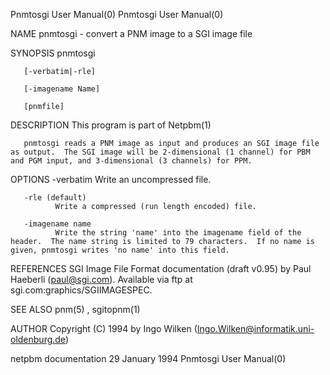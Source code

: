 Pnmtosgi User Manual(0)                                                                                                                                                               Pnmtosgi User Manual(0)



NAME
       pnmtosgi - convert a PNM image to a SGI image file


SYNOPSIS
       pnmtosgi

       [-verbatim|-rle]

       [-imagename Name]

       [pnmfile]


DESCRIPTION
       This program is part of Netpbm(1)

       pnmtosgi reads a PNM image as input and produces an SGI image file as output.  The SGI image will be 2-dimensional (1 channel) for PBM and PGM input, and 3-dimensional (3 channels) for PPM.


OPTIONS
       -verbatim
              Write an uncompressed file.

       -rle (default)
              Write a compressed (run length encoded) file.

       -imagename name
              Write the string 'name' into the imagename field of the header.  The name string is limited to 79 characters.  If no name is given, pnmtosgi writes 'no name' into this field.



REFERENCES
       SGI Image File Format documentation (draft v0.95) by Paul Haeberli (paul@sgi.com).  Available via ftp at sgi.com:graphics/SGIIMAGESPEC.


SEE ALSO
       pnm(5) , sgitopnm(1)



AUTHOR
       Copyright (C) 1994 by Ingo Wilken (Ingo.Wilken@informatik.uni-oldenburg.de)



netpbm documentation                                                                           29 January 1994                                                                        Pnmtosgi User Manual(0)
